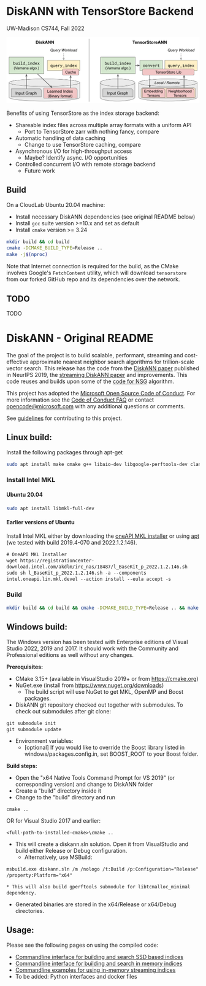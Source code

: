 # DiskANN with TensorStore Backend

UW-Madison CS744, Fall 2022

![TensorStoreANN](TensorStoreANN.png)

Benefits of using TensorStore as the index storage backend:
* Shareable index files across multiple array formats with a uniform API
    * Port to TensorStore zarr with nothing fancy, compare
* Automatic handling of data caching
    * Change to use TensorStore caching, compare
* Asynchronous I/O for high-throughput access
    * Maybe? Identify async. I/O opportunities
* Controlled concurrent I/O with remote storage backend
    * Future work

## Build

On a CloudLab Ubuntu 20.04 machine:

* Install necessary DiskANN dependencies (see original README below)
* Install `gcc` suite version >=10.x and set as default
* Install `cmake` version >= 3.24

```bash
mkdir build && cd build
cmake -DCMAKE_BUILD_TYPE=Release ..
make -j$(nproc)
```

Note that Internet connection is required for the build, as the CMake involves Google's `FetchContent` utility, which will download `tensorstore` from our forked GitHub repo and its dependencies over the network.

## TODO

TODO


# DiskANN - Original README

The goal of the project is to build scalable, performant, streaming and cost-effective approximate nearest neighbor search algorithms for trillion-scale vector search.
This release has the code from the [DiskANN paper](https://papers.nips.cc/paper/9527-rand-nsg-fast-accurate-billion-point-nearest-neighbor-search-on-a-single-node.pdf) published in NeurIPS 2019, 
the [streaming DiskANN paper](https://arxiv.org/abs/2105.09613) and improvements. 
This code reuses and builds upon some of the [code for NSG](https://github.com/ZJULearning/nsg) algorithm.

This project has adopted the [Microsoft Open Source Code of Conduct](https://opensource.microsoft.com/codeofconduct/).
For more information see the [Code of Conduct FAQ](https://opensource.microsoft.com/codeofconduct/faq/) or
contact [opencode@microsoft.com](mailto:opencode@microsoft.com) with any additional questions or comments.

See [guidelines](CONTRIBUTING.md) for contributing to this project.



## Linux build:

Install the following packages through apt-get

```bash
sudo apt install make cmake g++ libaio-dev libgoogle-perftools-dev clang-format libboost-all-dev
```

### Install Intel MKL
#### Ubuntu 20.04
```bash
sudo apt install libmkl-full-dev
```

#### Earlier versions of Ubuntu
Install Intel MKL either by downloading the [oneAPI MKL installer](https://www.intel.com/content/www/us/en/developer/tools/oneapi/onemkl.html) or using [apt](https://software.intel.com/en-us/articles/installing-intel-free-libs-and-python-apt-repo) (we tested with build 2019.4-070 and 2022.1.2.146).

```
# OneAPI MKL Installer
wget https://registrationcenter-download.intel.com/akdlm/irc_nas/18487/l_BaseKit_p_2022.1.2.146.sh
sudo sh l_BaseKit_p_2022.1.2.146.sh -a --components intel.oneapi.lin.mkl.devel --action install --eula accept -s
```

### Build
```bash
mkdir build && cd build && cmake -DCMAKE_BUILD_TYPE=Release .. && make -j 
```

## Windows build:

The Windows version has been tested with Enterprise editions of Visual Studio 2022, 2019 and 2017. It should work with the Community and Professional editions as well without any changes. 

**Prerequisites:**

* CMake 3.15+ (available in VisualStudio 2019+ or from https://cmake.org)
* NuGet.exe (install from https://www.nuget.org/downloads)
    * The build script will use NuGet to get MKL, OpenMP and Boost packages.
* DiskANN git repository checked out together with submodules. To check out submodules after git clone:
```
git submodule init
git submodule update
```

* Environment variables: 
    * [optional] If you would like to override the Boost library listed in windows/packages.config.in, set BOOST_ROOT to your Boost folder.

**Build steps:**
* Open the "x64 Native Tools Command Prompt for VS 2019" (or corresponding version) and change to DiskANN folder
* Create a "build" directory inside it
* Change to the "build" directory and run
```
cmake ..
```
OR for Visual Studio 2017 and earlier:
```
<full-path-to-installed-cmake>\cmake ..
```
* This will create a diskann.sln solution. Open it from VisualStudio and build either Release or Debug configuration.
    * Alternatively, use MSBuild:
```
msbuild.exe diskann.sln /m /nologo /t:Build /p:Configuration="Release" /property:Platform="x64"
```
    * This will also build gperftools submodule for libtcmalloc_minimal dependency.
* Generated binaries are stored in the x64/Release or x64/Debug directories.

## Usage:

Please see the following pages on using the compiled code:

- [Commandline interface for building and search SSD based indices](workflows/SSD_index.md)  
- [Commandline interface for building and search in memory indices](workflows/in_memory_index.md) 
- [Commandline examples for using in-memory streaming indices](workflows/dynamic_index.md)
- To be added: Python interfaces and docker files
